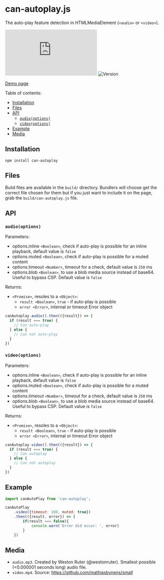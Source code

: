 # can-autoplay.js

The auto-play feature detection in HTMLMediaElement (`<audio>` or `<video>`).

![FileSize](http://img.badgesize.io/video-dev/can-autoplay/master/build/can-autoplay.min.js#1?compression=gzip)
![Version](https://img.shields.io/npm/v/can-autoplay.svg)

[Demo page](https://video-dev.github.io/can-autoplay/)

Table of contents:

<!-- START doctoc generated TOC please keep comment here to allow auto update -->
<!-- DON'T EDIT THIS SECTION, INSTEAD RE-RUN doctoc TO UPDATE -->


- [Installation](#installation)
- [Files](#files)
- [API](#api)
  - [`audio(options)`](#audiooptions)
  - [`video(options)`](#videooptions)
- [Example](#example)
- [Media](#media)

<!-- END doctoc generated TOC please keep comment here to allow auto update -->

## Installation

```
npm install can-autoplay
```

## Files

Build files are available in the `build/` directory. Bundlers will choose get the correct file chosen for them but if you just want to include it on the page, grab the `build/can-autoplay.js` file.

## API

### `audio(options)`

Parameters:

- options.inline `<Boolean>`, check if auto-play is possible for an inline playback, default value is `false`
- options.muted `<Boolean>`, check if auto-play is possible for a muted content
- options.timeout `<Number>`, timeout for a check, default value is `250` ms
- options.blob `<Boolean>`, to use a blob media source instead of base64. Useful to bypass CSP. Default value is `false`

Returns:

- `<Promise>`, resoles to a `<Object>`:
  - `result <Boolean>`, `true` - if auto-play is possible
  - `error <Error>`, internal or timeout Error object


```js
canAutoplay.audio().then(({result}) => {
  if (result === true) {
    // Can auto-play
  } else {
    // Can not auto-play
  }
})
```

### `video(options)`

Parameters:

- options.inline `<Boolean>`, check if auto-play is possible for an inline playback, default value is `false`
- options.muted `<Boolean>`, check if auto-play is possible for a muted content
- options.timeout `<Number>`, timeout for a check, default value is `250` ms
- options.blob `<Boolean>`, to use a blob media source instead of base64. Useful to bypass CSP. Default value is `false`

Returns:

- `<Promise>`, resoles to a `<Object>`:
  - `result <Boolean>`, `true` - if auto-play is possible
  - `error <Error>`, internal or timeout Error object

```js
canAutoplay.video().then(({result}) => {
  if (result === true) {
    // Can autoplay
  } else {
    // Can not autoplay
  }
})
```

## Example

```js
import canAutoPlay from 'can-autoplay';

canAutoPlay
    .video({timeout: 100, muted: true})
    .then(({result, error}) => {
        if(result === false){
            console.warn('Error did occur: ', error)
        }
    })
```

## Media

- `audio.mp3`. Created by Weston Ruter (@westonruter). Smallest possible (<0.000001 seconds long) audio file.
- `video.mp4`. Source: https://github.com/mathiasbynens/small
